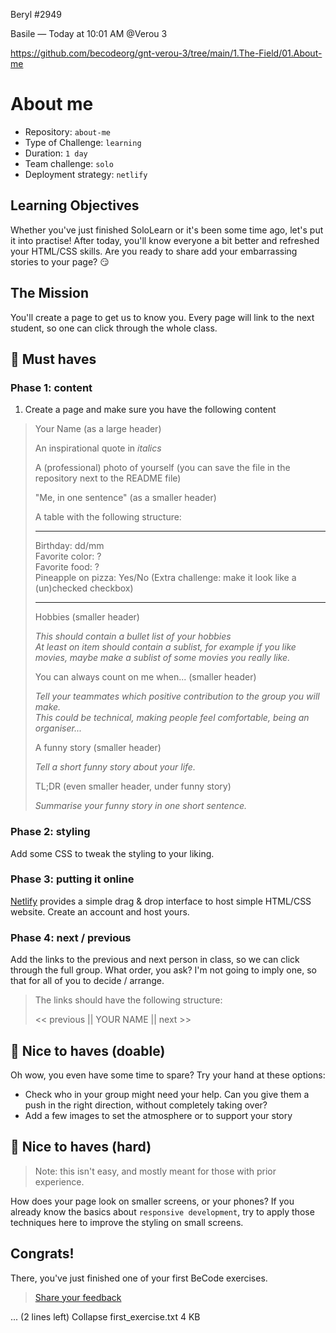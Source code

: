 Beryl
#2949

Basile — Today at 10:01 AM
@Verou 3 

https://github.com/becodeorg/gnt-verou-3/tree/main/1.The-Field/01.About-me
# About me

- Repository: `about-me`
- Type of Challenge: `learning`
- Duration: `1 day`
- Team challenge: `solo`
- Deployment strategy: `netlify`

## Learning Objectives

Whether you've just finished SoloLearn or it's been some time ago, let's put it into practise!
After today, you'll know everyone a bit better and refreshed your HTML/CSS skills.
Are you ready to share add your embarrassing stories to your page? 😏

## The Mission

You'll create a page to get us to know you.
Every page will link to the next student, so one can click through the whole class.

## 🌱 Must haves

### Phase 1: content

1. Create a page and make sure you have the following content

> Your Name (as a large header)
>
> An inspirational quote in _italics_
>
> A (professional) photo of yourself (you can save the file in the repository next to the README file)
>
> "Me, in one sentence" (as a smaller header)
>
> A table with the following structure:
>
> ---
>
> Birthday: dd/mm  
> Favorite color: ?  
> Favorite food: ?  
> Pineapple on pizza: Yes/No (Extra challenge: make it look like a (un)checked checkbox)
>
> ---
>
> Hobbies (smaller header)
>
> _This should contain a bullet list of your hobbies_  
> _At least on item should contain a sublist, for example if you like movies, maybe make a sublist of some movies you really like._
>
> You can always count on me when... (smaller header)
>
> _Tell your teammates which positive contribution to the group you will make._  
> _This could be technical, making people feel comfortable, being an organiser..._
>
> A funny story (smaller header)
>
> _Tell a short funny story about your life._
>
> TL;DR (even smaller header, under funny story)
>
> _Summarise your funny story in one short sentence._

### Phase 2: styling

Add some CSS to tweak the styling to your liking.

### Phase 3: putting it online

[Netlify](https://www.netlify.com/) provides a simple drag & drop interface to host simple HTML/CSS website.
Create an account and host yours.

### Phase 4: next / previous

Add the links to the previous and next person in class, so we can click through the full group.
What order, you ask? I'm not going to imply one, so that for all of you to decide / arrange.

> The links should have the following structure:
>
> << previous || YOUR NAME || next >>

## 🌼 Nice to haves (doable)

Oh wow, you even have some time to spare? Try your hand at these options:

- Check who in your group might need your help. Can you give them a push in the right direction, without completely taking over?
- Add a few images to set the atmosphere or to support your story

## 🌳 Nice to haves (hard)

> Note: this isn't easy, and mostly meant for those with prior experience.

How does your page look on smaller screens, or your phones?
If you already know the basics about `responsive development`, try to apply those techniques here to improve the styling on small screens.

## Congrats!

There, you've just finished one of your first BeCode exercises.

> [Share your feedback](https://docs.google.com/forms/d/e/1FAIpQLScGi-_JizyaBnWSraNhOeUHPtT8PXbIxPmoBOzLhUhQ6oHadQ/viewform)

... (2 lines left)
Collapse
first_exercise.txt
4 KB
﻿